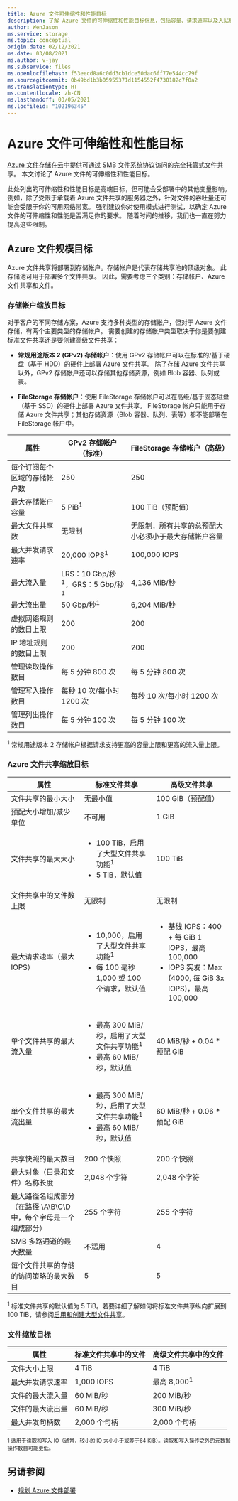 ```yaml
---
title: Azure 文件可伸缩性和性能目标
description: 了解 Azure 文件的可伸缩性和性能目标信息，包括容量、请求速率以及入站和出站带宽限制。
author: WenJason
ms.service: storage
ms.topic: conceptual
origin.date: 02/12/2021
ms.date: 03/08/2021
ms.author: v-jay
ms.subservice: files
ms.openlocfilehash: f53eecd8a6c0dd3cb1dce50dac6ff77e544cc79f
ms.sourcegitcommit: 0b49bd1b3b05955371d1154552f4730182c7f0a2
ms.translationtype: HT
ms.contentlocale: zh-CN
ms.lasthandoff: 03/05/2021
ms.locfileid: "102196345"
---
```

# <a name="azure-files-scalability-and-performance-targets"></a>Azure 文件可伸缩性和性能目标
[Azure 文件存储](storage-files-introduction.md)在云中提供可通过 SMB 文件系统协议访问的完全托管式文件共享。 本文讨论了 Azure 文件的可伸缩性和性能目标。

此处列出的可伸缩性和性能目标是高端目标，但可能会受部署中的其他变量影响。 例如，除了受限于承载着 Azure 文件共享的服务器之外，针对文件的吞吐量还可能会受限于你的可用网络带宽。 强烈建议你对使用模式进行测试，以确定 Azure 文件的可伸缩性和性能是否满足你的要求。 随着时间的推移，我们也一直在努力提高这些限制。 

## <a name="azure-files-scale-targets"></a>Azure 文件规模目标
Azure 文件共享将部署到存储帐户。存储帐户是代表存储共享池的顶级对象。 此存储池可用于部署多个文件共享。 因此，需要考虑三个类别：存储帐户、Azure 文件共享和文件。

### <a name="storage-account-scale-targets"></a>存储帐户缩放目标
对于客户的不同存储方案，Azure 支持多种类型的存储帐户，但对于 Azure 文件存储，有两个主要类型的存储帐户。 需要创建的存储帐户类型取决于你是要创建标准文件共享还是要创建高级文件共享： 

- **常规用途版本 2 (GPv2) 存储帐户**：使用 GPv2 存储帐户可以在标准的/基于硬盘（基于 HDD）的硬件上部署 Azure 文件共享。 除了存储 Azure 文件共享以外，GPv2 存储帐户还可以存储其他存储资源，例如 Blob 容器、队列或表。

- **FileStorage 存储帐户**：使用 FileStorage 存储帐户可以在高级/基于固态磁盘（基于 SSD）的硬件上部署 Azure 文件共享。 FileStorage 帐户只能用于存储 Azure 文件共享；其他存储资源（Blob 容器、队列、表等）都不能部署在 FileStorage 帐户中。

| 属性 | GPv2 存储帐户（标准） | FileStorage 存储帐户（高级） |
|-|-|-|
| 每个订阅每个区域的存储帐户数 | 250 | 250 |
| 最大存储帐户容量 | 5 PiB<sup>1</sup> | 100 TiB（预配值） |
| 最大文件共享数 | 无限制 | 无限制，所有共享的总预配大小必须小于最大存储帐户容量 |
| 最大并发请求速率 | 20,000 IOPS<sup>1</sup> | 100,000 IOPS |
| 最大流入量 | LRS：10 Gbp/秒<sup>1</sup>，GRS：5 Gbp/秒<sup>1</sup> | 4,136 MiB/秒 |
| 最大流出量 | 50 Gbp/秒<sup>1</sup> | 6,204 MiB/秒 |
| 虚拟网络规则的数目上限 | 200 | 200 |
| IP 地址规则的数目上限 | 200 | 200 |
| 管理读取操作数目 | 每 5 分钟 800 次 | 每 5 分钟 800 次 |
| 管理写入操作数目 | 每秒 10 次/每小时 1200 次 | 每秒 10 次/每小时 1200 次 |
| 管理列出操作数目 | 每 5 分钟 100 次 | 每 5 分钟 100 次 |

<sup>1</sup> 常规用途版本 2 存储帐户根据请求支持更高的容量上限和更高的流入量上限。

### <a name="azure-file-share-scale-targets"></a>Azure 文件共享缩放目标
| 属性 | 标准文件共享 | 高级文件共享 |
|-|-|-|
| 文件共享的最小大小 | 无最小值 | 100 GiB（预配值） |
| 预配大小增加/减少单位 | 不可用 | 1 GiB |
| 文件共享的最大大小 | <ul><li>100 TiB，启用了大型文件共享功能<sup>1</sup></li><li>5 TiB，默认值</li></ul> | 100 TiB |
| 文件共享中的文件数上限 | 无限制 | 无限制 |
| 最大请求速率（最大 IOPS） | <ul><li>10,000，启用了大型文件共享功能<sup>1</sup></li><li>每 100 毫秒 1,000 或 100 个请求，默认值</li></ul> | <ul><li>基线 IOPS：400 + 每 GiB 1 IOPS，最高 100,000</li><li>IOPS 突发：Max (4000, 每 GiB 3x IOPS)，最高 100,000</li></ul> |
| 单个文件共享的最大流入量 | <ul><li>最高 300 MiB/秒，启用了大型文件共享功能<sup>1</sup></li><li>最高 60 MiB/秒，默认值</li></ul> | 40 MiB/秒 + 0.04 * 预配 GiB |
| 单个文件共享的最大流出量 | <ul><li>最高 300 MiB/秒，启用了大型文件共享功能<sup>1</sup></li><li>最高 60 MiB/秒，默认值</li></ul> | 60 MiB/秒 + 0.06 * 预配 GiB |
| 共享快照的最大数目 | 200 个快照 | 200 个快照 |
| 最大对象（目录和文件）名称长度 | 2,048 个字符 | 2,048 个字符 |
| 最大路径名组成部分（在路径 \A\B\C\D 中，每个字母是一个组成部分） | 255 个字符 | 255 个字符 |
| SMB 多路通道的最大数量 | 不适用 | 4 |
| 每个文件共享的存储的访问策略的最大数目 | 5 | 5 |

<sup>1</sup> 标准文件共享的默认值为 5 TiB。若要详细了解如何将标准文件共享纵向扩展到 100 TiB，请参阅[启用和创建大型文件共享](./storage-files-how-to-create-large-file-share.md)。

### <a name="file-scale-targets"></a>文件缩放目标
| 属性 | 标准文件共享中的文件  | 高级文件共享中的文件  |
|-|-|-|
| 文件大小上限 | 4 TiB | 4 TiB |
| 最大并发请求速率 | 1,000 IOPS | 最高 8,000<sup>1</sup> |
| 文件的最大流入量 | 60 MiB/秒 | 200 MiB/秒 |
| 文件的最大流出量 | 60 MiB/秒 | 300 MiB/秒 |
| 最大并发句柄数 | 2,000 个句柄 | 2,000 个句柄  |

<sup>1 适用于读取和写入 IO（通常，较小的 IO 大小小于或等于64 KiB）。读取和写入操作之外的元数据操作数目可能更低。</sup>

## <a name="see-also"></a>另请参阅
- [规划 Azure 文件部署](storage-files-planning.md)
